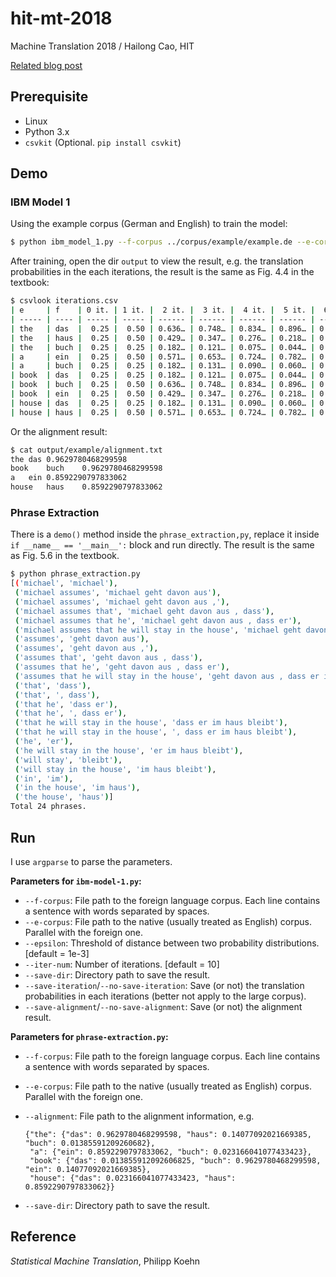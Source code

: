 # hit-mt-2018
Machine Translation 2018 / Hailong Cao, HIT

[Related blog post](https://psubnwell.github.io/2018/04/17/word-alignment-and-phrase-extraction/)

## Prerequisite

- Linux
- Python 3.x
- `csvkit` (Optional. `pip install csvkit`)



## Demo

### IBM Model 1

Using the example corpus (German and English) to train the model:

```bash
$ python ibm_model_1.py --f-corpus ../corpus/example/example.de --e-corpus ../corpus/example/example.en --iter-num 10 --save-iteration --save-alignment
```

After training, open the dir `output` to view the result, e.g. the translation probabilities in the each iterations, the result is the same as Fig. 4.4 in the textbook:

```bash
$ csvlook iterations.csv
| e     | f    | 0 it. | 1 it. |  2 it. |  3 it. |  4 it. |  5 it. |  6 it. | … |
| ----- | ---- | ----- | ----- | ------ | ------ | ------ | ------ | ------ | - |
| the   | das  |  0.25 |  0.50 | 0.636… | 0.748… | 0.834… | 0.896… | 0.937… | … |
| the   | haus |  0.25 |  0.50 | 0.429… | 0.347… | 0.276… | 0.218… | 0.174… | … |
| the   | buch |  0.25 |  0.25 | 0.182… | 0.121… | 0.075… | 0.044… | 0.025… | … |
| a     | ein  |  0.25 |  0.50 | 0.571… | 0.653… | 0.724… | 0.782… | 0.826… | … |
| a     | buch |  0.25 |  0.25 | 0.182… | 0.131… | 0.090… | 0.060… | 0.038… | … |
| book  | das  |  0.25 |  0.25 | 0.182… | 0.121… | 0.075… | 0.044… | 0.025… | … |
| book  | buch |  0.25 |  0.50 | 0.636… | 0.748… | 0.834… | 0.896… | 0.937… | … |
| book  | ein  |  0.25 |  0.50 | 0.429… | 0.347… | 0.276… | 0.218… | 0.174… | … |
| house | das  |  0.25 |  0.25 | 0.182… | 0.131… | 0.090… | 0.060… | 0.038… | … |
| house | haus |  0.25 |  0.50 | 0.571… | 0.653… | 0.724… | 0.782… | 0.826… | … |
```

Or the alignment result:

```bash
$ cat output/example/alignment.txt 
the	das	0.9629780468299598
book	buch	0.9629780468299598
a	ein	0.8592290797833062
house	haus	0.8592290797833062
```

### Phrase Extraction

There is a `demo()` method inside the `phrase_extraction,py`, replace it inside `if __name__ == '__main__':` block and run directly. The result is the same as Fig. 5.6 in the textbook.

```bash
$ python phrase_extraction.py 
[('michael', 'michael'), 
 ('michael assumes', 'michael geht davon aus'), 
 ('michael assumes', 'michael geht davon aus ,'), 
 ('michael assumes that', 'michael geht davon aus , dass'), 
 ('michael assumes that he', 'michael geht davon aus , dass er'), 
 ('michael assumes that he will stay in the house', 'michael geht davon aus , dass er im haus bleibt'), 
 ('assumes', 'geht davon aus'), 
 ('assumes', 'geht davon aus ,'), 
 ('assumes that', 'geht davon aus , dass'), 
 ('assumes that he', 'geht davon aus , dass er'), 
 ('assumes that he will stay in the house', 'geht davon aus , dass er im haus bleibt'), 
 ('that', 'dass'), 
 ('that', ', dass'), 
 ('that he', 'dass er'), 
 ('that he', ', dass er'), 
 ('that he will stay in the house', 'dass er im haus bleibt'), 
 ('that he will stay in the house', ', dass er im haus bleibt'), 
 ('he', 'er'), 
 ('he will stay in the house', 'er im haus bleibt'), 
 ('will stay', 'bleibt'), 
 ('will stay in the house', 'im haus bleibt'), 
 ('in', 'im'), 
 ('in the house', 'im haus'), 
 ('the house', 'haus')]
Total 24 phrases.
```



## Run

I use `argparse` to parse the parameters.

**Parameters for `ibm-model-1.py`:**

- `--f-corpus`: File path to the foreign language corpus. Each line contains a sentence with words separated by spaces.
- `--e-corpus`: File path to the native (usually treated as English) corpus. Parallel with the foreign one.
- `--epsilon`: Threshold of distance between two probability distributions. [default = 1e-3]
- `--iter-num`: Number of iterations. [default = 10]
- `--save-dir`: Directory path to save the result.
- `--save-iteration`/`--no-save-iteration`: Save (or not) the translation probabilities in each iterations (better not apply to the large corpus).
- `--save-alignment`/`--no-save-alignment`: Save (or not) the alignment result.

**Parameters for `phrase-extraction.py`:**

- `--f-corpus`: File path to the foreign language corpus. Each line contains a sentence with words separated by spaces.

- `--e-corpus`: File path to the native (usually treated as English) corpus. Parallel with the foreign one.

- `--alignment`: File path to the alignment information, e.g.

  ```
  {"the": {"das": 0.9629780468299598, "haus": 0.14077092021669385, "buch": 0.01385591209260682}, 
   "a": {"ein": 0.8592290797833062, "buch": 0.023166041077433423}, 
   "book": {"das": 0.013855912092606825, "buch": 0.9629780468299598, "ein": 0.14077092021669385}, 
   "house": {"das": 0.023166041077433423, "haus": 0.8592290797833062}}
  ```

- `--save-dir`: Directory path to save the result.



## Reference

*Statistical Machine Translation*, Philipp Koehn